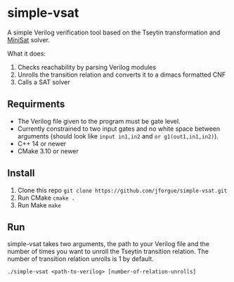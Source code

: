 # simple-vsat

A simple Verilog verification tool based on the Tseytin transformation and [MiniSat](minisat.se) solver.

What it does:
1. Checks reachability by parsing Verilog modules
2. Unrolls the transition relation and converts it to a dimacs formatted CNF
3. Calls a SAT solver

## Requirments

- The Verilog file given to the program must be gate level.
- Currently constrained to two input gates and no white space between arguments (should look like `input in1,in2` and `or g1(out1,in1,in2)`).
- C++ 14 or newer
- CMake 3.10 or newer

## Install

1. Clone this repo `git clone https://github.com/jforgue/simple-vsat.git`
2. Run CMake `cmake .`
3. Run Make `make`

## Run

simple-vsat takes two arguments, the path to your Verilog file and the number of times you want to unroll the Tseytin transition relation. The number of transition relation unrolls is 1 by default.

    ./simple-vsat <path-to-verilog> [number-of-relation-unrolls]
